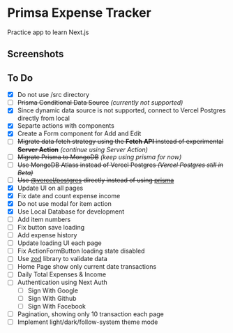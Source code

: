 # Primsa Expense Tracker

Practice app to learn Next.js

## Screenshots

## To Do

- [x] Do not use /src directory
- [ ] ~~Prisma Conditional Data Source~~ *(currently not supported)*
- [x] Since dynamic data source is not supported, connect to Vercel Postgres directly from local
- [x] Separte actions with components
- [x] Create a Form component for Add and Edit
- [ ] ~~Migrate data fetch strategy using the **Fetch API** instead of experimental **Server Action**~~ *(continue using Server Action)*
- [ ] ~~Migrate Prisma to MongoDB~~ *(keep using prisma for now)*
- [ ] ~~Use MongoDB Atlass instead of Vercel Postgres *(Vercel Postgres still in Beta)*~~
- [ ] ~~Use [@vercel/postgres](https://vercel.com/docs/storage/vercel-postgres) directly instead of using [prisma](https://www.prisma.io/)~~
- [x] Update UI on all pages
- [x] Fix date and count expense income
- [x] Do not use modal for item action
- [x] Use Local Database for development
- [ ] Add item numbers
- [ ] Fix button save loading
- [ ] Add expense history
- [ ] Update loading UI each page
- [ ] Fix ActionFormButton loading state disabled
- [ ] Use [zod](https://zod.dev/) library to validate data
- [ ] Home Page show only current date transactions
- [ ] Daily Total Expenses & Income
- [ ] Authentication using Next Auth
    - [ ] Sign With Google
    - [ ] Sign With Github
    - [ ] Sign With Facebook
- [ ] Pagination, showing only 10 transaction each page
- [ ] Implement light/dark/follow-system theme mode